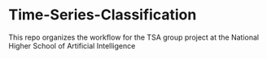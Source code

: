 # Time-Series-Classification
This repo organizes the workflow for the TSA group project at the National Higher School of Artificial Intelligence
